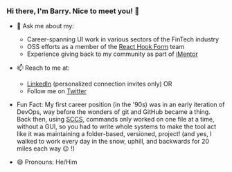 ### Hi there, I'm Barry.  Nice to meet you! 👋

- 💬 Ask me about my:
  - Career-spanning UI work in various sectors of the FinTech industry
  - OSS efforts as a member of the [React Hook Form](https://github.com/react-hook-form/react-hook-form) team
  - Experience giving back to my community as part of [iMentor](https://imentor.org/)

- 📫 Reach to me at:
  - [LinkedIn](https://www.linkedin.com/in/barrymay/) (personalized connection invites only) OR
  - Follow me on [Twitter](https://twitter.com/Barry_A_May)

- Fun Fact: My first career position (in the '90s) was in an early iteration of DevOps, way before the wonders of git and GitHub became a thing.  Back then, using [SCCS](https://en.wikipedia.org/wiki/Source_Code_Control_System), commands only worked on one file at a time, without a GUI, so you had to write whole systems to make the tool act like it was maintaining a folder-based, versioned, project! (and yes, I walked to work every day in the snow, uphill, and backwards for 20 miles each way 😉 !) 

- 😄 Pronouns: He/Him

<!--
**barrymay/barrymay** is a ✨ _special_ ✨ repository because its `README.md` (this file) appears on your GitHub profile.

Here are some ideas to get you started:

- 🔭 I’m currently working on ...
- 🌱 I’m currently learning ...
- 👯 I’m looking to collaborate on ...
- 🤔 I’m looking for help with ...
- ⚡ Fun fact: ...
-->

